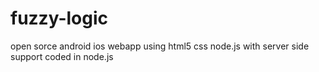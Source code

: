 # fuzzy-logic
open sorce android ios webapp using html5 css node.js with server side support coded in node.js
